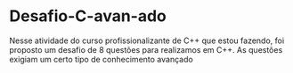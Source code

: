 # Desafio-C-avan-ado
Nesse atividade do curso profissionalizante de C++ que estou fazendo, foi proposto um desafio de 8 questões para realizamos  em C++. As questões exigiam um certo tipo de conhecimento avançado

